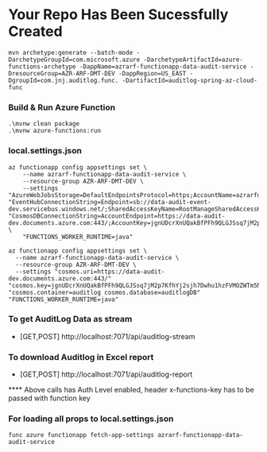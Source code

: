 # Your Repo Has Been Sucessfully Created
```shell
mvn archetype:generate --batch-mode -DarchetypeGroupId=com.microsoft.azure -DarchetypeArtifactId=azure-functions-archetype -DappName=azrarf-functionapp-data-audit-service -DresourceGroup=AZR-ARF-DMT-DEV -DappRegion=US_EAST -DgroupId=com.jnj.auditlog.func. -DartifactId=auditlog-spring-az-cloud-func
```

### Build & Run Azure Function
```shell
.\mvnw clean package
.\mvnw azure-functions:run
```
### local.settings.json
```shell
az functionapp config appsettings set \
	--name azrarf-functionapp-data-audit-service \
	--resource-group AZR-ARF-DMT-DEV \
	--settings "AzureWebJobsStorage=DefaultEndpointsProtocol=https;AccountName=azrarfdmtdevstorage;AccountKey=JDF7aGyJE4Kv+FvyxRK96/CqaOP3B/gNKwjHgG0B5YvDPwmrOVVVd2f/qmkupOiaj0/p8BlpbQ30dAgy2nDN6w==;EndpointSuffix=core.windows.net" "EventHubConnectionString=Endpoint=sb://data-audit-event-dev.servicebus.windows.net/;SharedAccessKeyName=RootManageSharedAccessKey;SharedAccessKey=Ozb2H1gSck+IaJ4ef/HH7w/JO2MiSY+p4vAE7g7sZyQ="  "CosmosDBConnectionString=AccountEndpoint=https://data-audit-dev.documents.azure.com:443/;AccountKey=jgnUDcrXnUQakBfPFh9QLGJSsq7jM2p7KfhYj2sjh7Dwhu1hzFVMOZWTm5N1xDiNvtFCB0mXSYDgS90eW8W1Bw==" \
	"FUNCTIONS_WORKER_RUNTIME=java"
	
az functionapp config appsettings set \
  --name azrarf-functionapp-data-audit-service \
  --resource-group AZR-ARF-DMT-DEV \
  --settings "cosmos.uri=https://data-audit-dev.documents.azure.com:443/" "cosmos.key=jgnUDcrXnUQakBfPFh9QLGJSsq7jM2p7KfhYj2sjh7Dwhu1hzFVMOZWTm5N1xDiNvtFCB0mXSYDgS90eW8W1Bw=="  "cosmos.container=auditlog cosmos.database=auditlogDB" "FUNCTIONS_WORKER_RUNTIME=java"
```
### To get AuditLog Data as stream
- [GET,POST] http://localhost:7071/api/auditlog-stream

### To download Auditlog in Excel report
- [GET,POST] http://localhost:7071/api/auditlog-report

**** Above calls has Auth Level enabled, header x-functions-key has to be passed with function key  


### For loading all props to local.settings.json
```shell
func azure functionapp fetch-app-settings azrarf-functionapp-data-audit-service
```